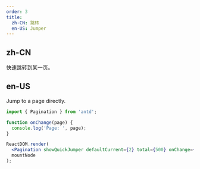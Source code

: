 ```yaml
---
order: 3
title:
  zh-CN: 跳转
  en-US: Jumper
---
```


## zh-CN

快速跳转到某一页。

## en-US

Jump to a page directly.

````jsx
import { Pagination } from 'antd';

function onChange(page) {
  console.log('Page: ', page);
}

ReactDOM.render(
  <Pagination showQuickJumper defaultCurrent={2} total={500} onChange={onChange} />,
  mountNode
);
````
